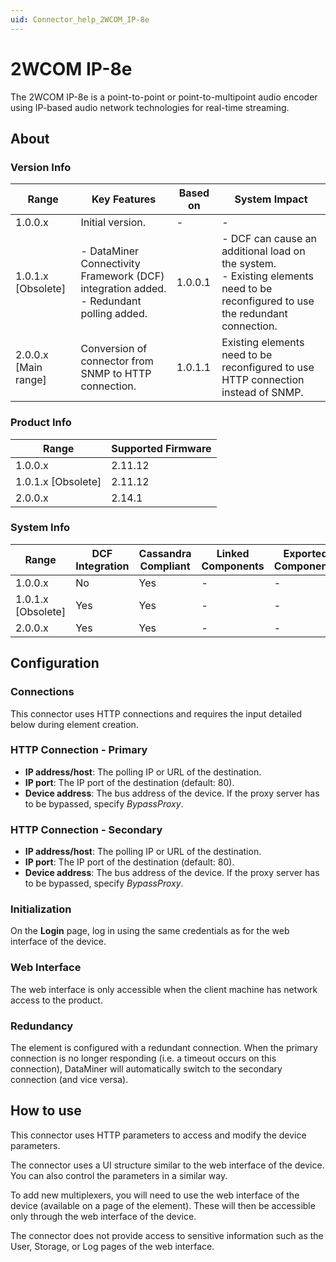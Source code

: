 ```yaml
---
uid: Connector_help_2WCOM_IP-8e
---
```


# 2WCOM IP-8e

The 2WCOM IP-8e is a point-to-point or point-to-multipoint audio encoder using IP-based audio network technologies for real-time streaming.

## About

### Version Info

| Range | Key Features | Based on | System Impact |
|--|--|--|--|
| 1.0.0.x | Initial version. | - | - |
| 1.0.1.x [Obsolete] | - DataMiner Connectivity Framework (DCF) integration added. <br>- Redundant polling added. | 1.0.0.1 | - DCF can cause an additional load on the system. <br>- Existing elements need to be reconfigured to use the redundant connection. |
| 2.0.0.x [Main range] | Conversion of connector from SNMP to HTTP connection. | 1.0.1.1      | Existing elements need to be reconfigured to use HTTP connection instead of SNMP. |

### Product Info

| Range              | Supported Firmware |
|--------------------|--------------------|
| 1.0.0.x            | 2.11.12            |
| 1.0.1.x [Obsolete] | 2.11.12            |
| 2.0.0.x            | 2.14.1             |

### System Info

| Range              | DCF Integration | Cassandra Compliant | Linked Components | Exported Components |
|--------------------|-----------------|---------------------|-------------------|---------------------|
| 1.0.0.x            | No              | Yes                 | -                 | -                   |
| 1.0.1.x [Obsolete] | Yes             | Yes                 | -                 | -                   |
| 2.0.0.x            | Yes             | Yes                 | -                 | -                   |

## Configuration

### Connections

This connector uses HTTP connections and requires the input detailed below during element creation.

### HTTP Connection - Primary

- **IP address/host**: The polling IP or URL of the destination.
- **IP port**: The IP port of the destination (default: 80).
- **Device address**: The bus address of the device. If the proxy server has to be bypassed, specify *BypassProxy*.

### HTTP Connection - Secondary

- **IP address/host**: The polling IP or URL of the destination.
- **IP port**: The IP port of the destination (default: 80).
- **Device address**: The bus address of the device. If the proxy server has to be bypassed, specify *BypassProxy*.

### Initialization

On the **Login** page, log in using the same credentials as for the web interface of the device.

### Web Interface

The web interface is only accessible when the client machine has network access to the product.

### Redundancy

The element is configured with a redundant connection. When the primary connection is no longer responding (i.e. a timeout occurs on this connection), DataMiner will automatically switch to the secondary connection (and vice versa).

## How to use

This connector uses HTTP parameters to access and modify the device parameters.

The connector uses a UI structure similar to the web interface of the device. You can also control the parameters in a similar way.

To add new multiplexers, you will need to use the web interface of the device (available on a page of the element). These will then be accessible only through the web interface of the device.

The connector does not provide access to sensitive information such as the User, Storage, or Log pages of the web interface.
